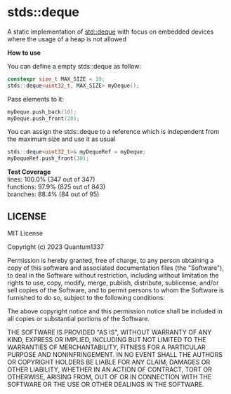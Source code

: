 # stds::deque
A static implementation of [std::deque](https://en.cppreference.com/w/cpp/container/deque) with
focus on embedded devices where the usage of a heap is not allowed

**How to use**

You can define a empty stds::deque as follow:

```c++
constexpr size_t MAX_SIZE = 10;
stds::deque<uint32_t, MAX_SIZE> myDeque();
```

Pass elements to it:

```c++
myDeque.push_back(10);
myDeque.push_front(20);
```

You can assign the stds::deque to a reference which is independent 
from the maximum size and use it as usual

```c++
stds::deque<uint32_t>& myDequeRef = myDeque;
myDequeRef.push_front(30);
```

**Test Coverage**\
lines: 100.0% (347 out of 347)\
functions: 97.9% (825 out of 843)\
branches: 88.4% (84 out of 95)

## LICENSE

MIT License

Copyright (c) 2023 Quantum1337

Permission is hereby granted, free of charge, to any person obtaining a copy
of this software and associated documentation files (the "Software"), to deal
in the Software without restriction, including without limitation the rights
to use, copy, modify, merge, publish, distribute, sublicense, and/or sell
copies of the Software, and to permit persons to whom the Software is
furnished to do so, subject to the following conditions:

The above copyright notice and this permission notice shall be included in all
copies or substantial portions of the Software.

THE SOFTWARE IS PROVIDED "AS IS", WITHOUT WARRANTY OF ANY KIND, EXPRESS OR
IMPLIED, INCLUDING BUT NOT LIMITED TO THE WARRANTIES OF MERCHANTABILITY,
FITNESS FOR A PARTICULAR PURPOSE AND NONINFRINGEMENT. IN NO EVENT SHALL THE
AUTHORS OR COPYRIGHT HOLDERS BE LIABLE FOR ANY CLAIM, DAMAGES OR OTHER
LIABILITY, WHETHER IN AN ACTION OF CONTRACT, TORT OR OTHERWISE, ARISING FROM,
OUT OF OR IN CONNECTION WITH THE SOFTWARE OR THE USE OR OTHER DEALINGS IN THE
SOFTWARE.

